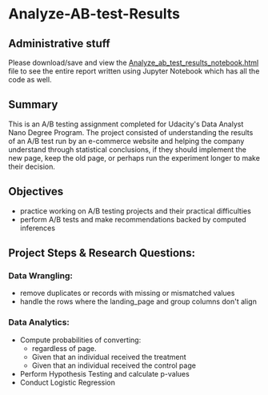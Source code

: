 # Analyze-AB-test-Results

## Administrative stuff
Please download/save and view the [Analyze_ab_test_results_notebook.html](https://github.com/vikramriyer/Analyze-AB-test-Results/blob/master/Analyze_ab_test_results_notebook.html) file to see the entire report written using Jupyter Notebook which has all the code as well.

## Summary
This is an A/B testing assignment completed for Udacity's Data Analyst Nano Degree Program. The project consisted of understanding the results of an A/B test run by an e-commerce website and helping the company understand through statistical conclusions, if they should implement the new page, keep the old page, or perhaps run the experiment longer to make their decision.

## Objectives
- practice working on A/B testing projects and their practical difficulties
- perform A/B tests and make recommendations backed by computed inferences

## Project Steps & Research Questions:
### Data Wrangling:
- remove duplicates or records with missing or mismatched values
- handle the rows where the landing_page and group columns don't align

### Data Analytics:
- Compute probabilities of converting:
  - regardless of page.
  - Given that an individual received the treatment
  - Given that an individual received the control page
- Perform Hypothesis Testing and calculate p-values
- Conduct Logistic Regression 

